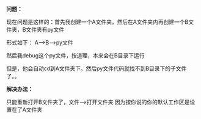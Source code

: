 

**问题：**

现在问题是这样的：首先我创建一个A文件夹，然后在A文件夹内再创建一个B文件夹，B文件夹有py文件

形式如下：
A-->B-->py文件

然后我debug这个py文件，按道理，本来会在B目录下运行

但是，他会自动cd到A文件夹下。然后py文件代码就找不到B目录下的子文件了。。



**解决办法：**

只能重新打开B文件夹了，文件-->打开文件夹
因为按你说的你的默认工作区是设置在了A文件夹

